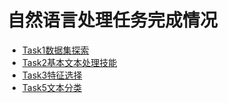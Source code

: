 # 自然语言处理任务完成情况
* [Task1数据集探索](https://github.com/wsydl/NLP-Learn/tree/master/task1)
* [Task2基本文本处理技能](https://github.com/wsydl/NLP-Learn/edit/master/task2)
* [Task3特征选择](https://github.com/wsydl/NLP-Learn/tree/master/task3)
* [Task5文本分类](https://github.com/wsydl/NLP-Learn/tree/master/task5)
